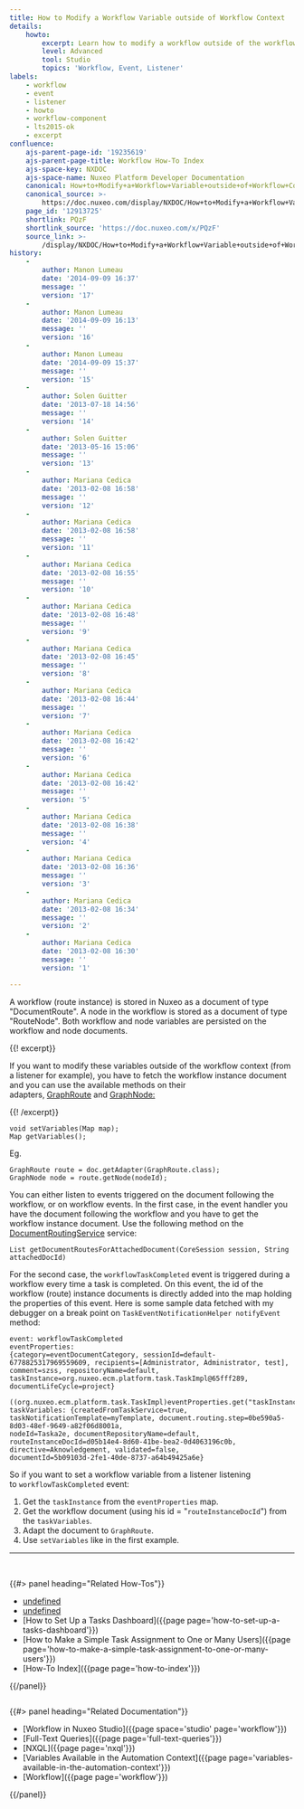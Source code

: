 ```yaml
---
title: How to Modify a Workflow Variable outside of Workflow Context
details:
    howto:
        excerpt: Learn how to modify a workflow outside of the workflow context.
        level: Advanced
        tool: Studio
        topics: 'Workflow, Event, Listener'
labels:
    - workflow
    - event
    - listener
    - howto
    - workflow-component
    - lts2015-ok
    - excerpt
confluence:
    ajs-parent-page-id: '19235619'
    ajs-parent-page-title: Workflow How-To Index
    ajs-space-key: NXDOC
    ajs-space-name: Nuxeo Platform Developer Documentation
    canonical: How+to+Modify+a+Workflow+Variable+outside+of+Workflow+Context
    canonical_source: >-
        https://doc.nuxeo.com/display/NXDOC/How+to+Modify+a+Workflow+Variable+outside+of+Workflow+Context
    page_id: '12913725'
    shortlink: PQzF
    shortlink_source: 'https://doc.nuxeo.com/x/PQzF'
    source_link: >-
        /display/NXDOC/How+to+Modify+a+Workflow+Variable+outside+of+Workflow+Context
history:
    - 
        author: Manon Lumeau
        date: '2014-09-09 16:37'
        message: ''
        version: '17'
    - 
        author: Manon Lumeau
        date: '2014-09-09 16:13'
        message: ''
        version: '16'
    - 
        author: Manon Lumeau
        date: '2014-09-09 15:37'
        message: ''
        version: '15'
    - 
        author: Solen Guitter
        date: '2013-07-18 14:56'
        message: ''
        version: '14'
    - 
        author: Solen Guitter
        date: '2013-05-16 15:06'
        message: ''
        version: '13'
    - 
        author: Mariana Cedica
        date: '2013-02-08 16:58'
        message: ''
        version: '12'
    - 
        author: Mariana Cedica
        date: '2013-02-08 16:58'
        message: ''
        version: '11'
    - 
        author: Mariana Cedica
        date: '2013-02-08 16:55'
        message: ''
        version: '10'
    - 
        author: Mariana Cedica
        date: '2013-02-08 16:48'
        message: ''
        version: '9'
    - 
        author: Mariana Cedica
        date: '2013-02-08 16:45'
        message: ''
        version: '8'
    - 
        author: Mariana Cedica
        date: '2013-02-08 16:44'
        message: ''
        version: '7'
    - 
        author: Mariana Cedica
        date: '2013-02-08 16:42'
        message: ''
        version: '6'
    - 
        author: Mariana Cedica
        date: '2013-02-08 16:42'
        message: ''
        version: '5'
    - 
        author: Mariana Cedica
        date: '2013-02-08 16:38'
        message: ''
        version: '4'
    - 
        author: Mariana Cedica
        date: '2013-02-08 16:36'
        message: ''
        version: '3'
    - 
        author: Mariana Cedica
        date: '2013-02-08 16:34'
        message: ''
        version: '2'
    - 
        author: Mariana Cedica
        date: '2013-02-08 16:30'
        message: ''
        version: '1'

---
```

A workflow (route instance) is stored in Nuxeo as a document of type "DocumentRoute". A node in the workflow is stored as a document of type "RouteNode".&nbsp;Both workflow and node variables are persisted on the workflow and node documents.

{{! excerpt}}

If you want to modify these variables outside of the workflow context (from a listener for example), you have to fetch the workflow instance document and you can use the available methods on their adapters,&nbsp;[GraphRoute](http://community.nuxeo.com/api/nuxeo/5.6/javadoc/org/nuxeo/ecm/platform/routing/core/impl/GraphRoute.html)&nbsp;and&nbsp;[GraphNode:](http://community.nuxeo.com/api/nuxeo/5.6/javadoc/org/nuxeo/ecm/platform/routing/core/impl/GraphNode.html)

{{! /excerpt}}

```
void setVariables(Map map);
Map getVariables();
```

Eg.

```
GraphRoute route = doc.getAdapter(GraphRoute.class);
GraphNode node = route.getNode(nodeId);
```

You can either listen to events triggered on the document following the workflow, or on workflow events.
In the first case, in the event handler you have the document following the workflow and you have to get the workflow instance document. Use the following method on the [DocumentRoutingService](http://community.nuxeo.com/api/nuxeo/5.6/javadoc/org/nuxeo/ecm/platform/routing/api/DocumentRoutingService.html) service:

```
List getDocumentRoutesForAttachedDocument(CoreSession session, String attachedDocId)
```

For the second case, the `workflowTaskCompleted` event is triggered during a workflow every time a task is completed. On this event, the id of the workflow (route) instance documents is directly added into the map holding the properties of this event.
Here is some sample data fetched with my debugger on a break point on `TaskEventNotificationHelper notifyEvent` method:

```
event: workflowTaskCompleted
eventProperties:
{category=eventDocumentCategory, sessionId=default-6778825317969559609, recipients=[Administrator, Administrator, test], 
comment=szss, repositoryName=default, taskInstance=org.nuxeo.ecm.platform.task.TaskImpl@65fff289, documentLifeCycle=project}

((org.nuxeo.ecm.platform.task.TaskImpl)eventProperties.get("taskInstance")).getVariables()
taskVariables: {createdFromTaskService=true, taskNotificationTemplate=myTemplate, document.routing.step=0be590a5-8d03-48ef-9649-a82f06d8001a, 
nodeId=Taska2e, documentRepositoryName=default, routeInstanceDocId=d05b14e4-8d60-41be-bea2-0d4063196c0b, directive=Aknowledgement, validated=false, 
documentId=5b09103d-2fe1-40de-8737-a64b49425a6e}
```

So if you want to set a workflow variable from a listener listening to&nbsp;`workflowTaskCompleted` event:

1.  Get the `taskInstance` from the `eventProperties` map.
2.  Get the workflow document (using his id = "`routeInstanceDocId`") from the `taskVariables`.
3.  Adapt the document to `GraphRoute`.
4.  Use `setVariables` like in the first example.

* * *

&nbsp;

<div class="row" data-equalizer="" data-equalize-on="medium">

<div class="column medium-6">{{#> panel heading="Related How-Tos"}}

*   [undefined]({{page}})&nbsp;
*   [undefined]({{page}})
*   [How to Set Up a Tasks Dashboard]({{page page='how-to-set-up-a-tasks-dashboard'}})&nbsp;
*   [How to Make a Simple Task Assignment to One or Many Users]({{page page='how-to-make-a-simple-task-assignment-to-one-or-many-users'}})&nbsp;
*   [How-To Index]({{page page='how-to-index'}})

{{/panel}}</div>

<div class="column medium-6">{{#> panel heading="Related Documentation"}}

*   [Workflow in Nuxeo Studio]({{page space='studio' page='workflow'}})
*   [Full-Text Queries]({{page page='full-text-queries'}})
*   [NXQL]({{page page='nxql'}})
*   [Variables Available in the Automation Context]({{page page='variables-available-in-the-automation-context'}})
*   [Workflow]({{page page='workflow'}})

{{/panel}}</div>

</div>